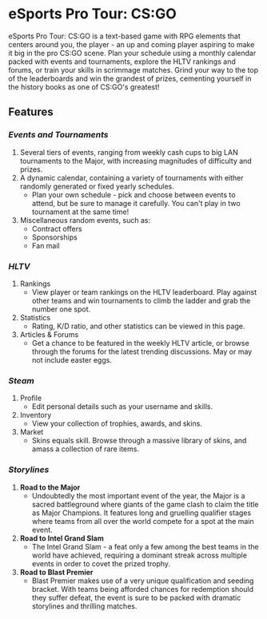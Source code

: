 # eSports Pro Tour: CS:GO
eSports Pro Tour: CS:GO is a text-based game with RPG elements that centers around you, the player - an up and coming player aspiring to make it big in the pro CS:GO scene. Plan your schedule using a monthly calendar packed with events and tournaments, explore the HLTV rankings and forums, or train your skills in scrimmage matches. Grind your way to the top of the leaderboards and win the grandest of prizes, cementing yourself in the history books as one of CS:GO's greatest!
## **Features**
### *Events and Tournaments*
1. Several tiers of events, ranging from weekly cash cups to big LAN tournaments to the Major, with increasing magnitudes of difficulty and prizes.
2. A dynamic calendar, containing a variety of tournaments with either randomly generated or fixed yearly schedules. 
   - Plan your own schedule - pick and choose between events to attend, but be sure to manage it carefully. You can't play in two tournament at the same time!
3. Miscellaneous random events, such as:
   - Contract offers
   - Sponsorships
   - Fan mail
### *HLTV*
1. Rankings
   - View player or team rankings on the HLTV leaderboard. Play against other teams and win tournaments to climb the ladder and grab the number one spot.
2. Statistics
   - Rating, K/D ratio, and other statistics can be viewed in this page.
3. Articles & Forums
   - Get a chance to be featured in the weekly HLTV article, or browse through the forums for the latest trending discussions. May or may not include easter eggs.
### *Steam*
1. Profile
   - Edit personal details such as your username and skills.
2. Inventory
   - View your collection of trophies, awards, and skins.
3. Market
   - Skins equals skill. Browse through a massive library of skins, and amass a collection of rare items.
### *Storylines*
1. **Road to the Major**
   - Undoubtedly the most important event of the year, the Major is a sacred battleground where giants of the game clash to claim the title as Major Champions. It features long and gruelling qualifier stages where teams from all over the world compete for a spot at the main event.
2. **Road to Intel Grand Slam**
   - The Intel Grand Slam - a feat only a few among the best teams in the world have achieved, requiring a dominant streak across multiple events in order to covet the prized trophy. 
3. **Road to Blast Premier**
   - Blast Premier makes use of a very unique qualification and seeding bracket. With teams being afforded chances for redemption should they suffer defeat, the event is sure to be packed with dramatic storylines and thrilling matches.
